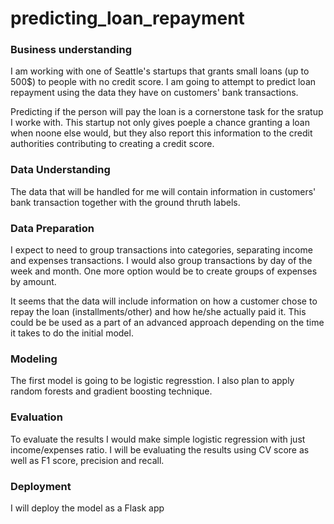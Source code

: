 # predicting_loan_repayment



### Business understanding

I am working with one of Seattle's startups that grants small loans (up to 500$) to people with no credit score. I am going to attempt to predict loan repayment using the data they have on customers' bank transactions.

Predicting if the person will pay the loan is a cornerstone task for the sratup I worke with. This startup not only gives poeple a chance granting a loan when noone else would, but they also report this information to the credit authorities contributing to creating a credit score.

### Data Understanding

The data that will be handled for me will contain information in customers' bank transaction together with the ground thruth labels.

### Data Preparation

I expect to need to group transactions into categories, separating income and expenses transactions. I would also group transactions by day of the week and month. One more option would be to create groups of expenses by amount.

It seems that the data will include information on how a customer chose to repay the loan (installments/other) and how he/she actually paid it. This could be be used as a part of an advanced approach depending on the time it takes to do the initial model.

### Modeling

The first model is going to be logistic regresstion. I also plan to apply random forests and gradient boosting technique.

### Evaluation

To evaluate the results I would make simple logistic regression with just income/expenses ratio. I will be evaluating the results using CV score as well as F1 score, precision and recall.

### Deployment

I will deploy the model as a Flask app